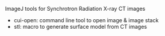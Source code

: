 ImageJ tools for Synchrotron Radiation X-ray CT images
- cui-open: command line tool to open image & image stack
- stl: macro to generate surface model from CT images
